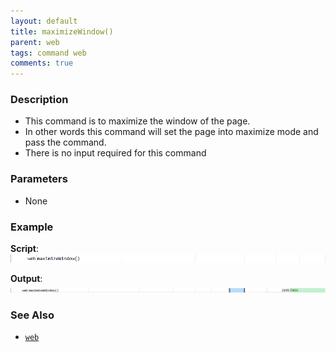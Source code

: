 ```yaml
---
layout: default
title: maximizeWindow()
parent: web
tags: command web
comments: true
---
```


### Description

- This command is to maximize the window of the page.
- In other words this command will set the page into maximize mode and pass the command.
- There is no input required for this command

### Parameters
- None
### Example

**Script**:<br/>
![](image/maximizeWindow_01.png)

**Output**:<br/>
![](image/maximizeWindow_02.png)

### See Also

- [`web`](index)